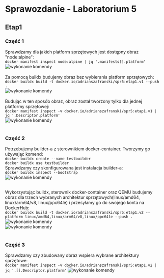 # Sprawozdanie - Laboratorium 5

## Etap1

### Część 1

Sprawdzamy dla jakich platform sprzętowych jest dostępny obraz "node:alpine":<br />
```docker manifest inspect node:alpine | jq '.manifests[].platform'```<br />
![wykonanie komendy](https://github.com/Adrian54549/lab5_PFSwChO/blob/main/screenshots/etap1_nodeAlpine_platformySprzetowe.png)<br /><br />
Za pomocą buildx budujemy obraz bez wybierania platform sprzętowych:<br />
``` docker buildx build -t docker.io/adrianszafranski/spr5:etap1.v1 --push . ```<br />
![wykonanie komendy](https://github.com/Adrian54549/lab5_PFSwChO/blob/main/screenshots/etap1_budowaniePierwszegoObrazu.png)<br /><br />
Budując w ten sposób obraz, obraz został tworzony tylko dla jednej platformy sprzętowej:<br />
```docker manifest inspect -v docker.io/adrianszafranski/spr5:etap1.v1 | jq '.Descriptor.platform'```<br />
![wykonanie komendy](https://github.com/Adrian54549/lab5_PFSwChO/blob/main/screenshots/etap1_platformyPierwszegoObrazu.png)<br /><br />
### Część 2

Potrzebujemy builder-a z sterownikiem docker-container. Tworzymy go używając komend:<br />
```docker buildx create --name testbuilder```<br />
```docker buildx use testbuilder```<br />
Sprawdzamy czy skonfigurowana jest instalacja builder-a:<br />
```docker buildx inspect --bootstrap```<br />
![wykonanie komendy](https://github.com/Adrian54549/lab5_PFSwChO/blob/main/screenshots/builder.png)<br /><br />


Wykorzystując buildx, sterownik docker-container oraz QEMU budujemy obraz dla trzech wybranych architektur sprzętowych(linux/amd64, linux/arm64/v8, linux/ppc64le) i przesyłamy go do swojego konta na DockerHub:<br />
```docker buildx build -t docker.io/adrianszafranski/spr5:etap1.v2 --platform linux/amd64,linux/arm64/v8,linux/ppc64le --push .```<br />
![wykonanie komendy](https://github.com/Adrian54549/lab5_PFSwChO/blob/main/screenshots/etap1_budowanieDrugiegoObrazu_cz1.png)<br />
![wykonanie komendy](https://github.com/Adrian54549/lab5_PFSwChO/blob/main/screenshots/etap1_budowanieDrugiegoObrazu_cz2.png)<br /><br />

### Część 3
Sprawdzamy czy zbudowany obraz wspiera wybrane architektury sprzętowe:<br />
 ```docker manifest inspect -v docker.io/adrianszafranski/spr5:etap1.v2 | jq '.[].Descriptor.platform'```
![wykonanie komendy](https://github.com/Adrian54549/lab5_PFSwChO/blob/main/screenshots/etap1_platformyDrugiegoObrazu.png)<br /><br />

